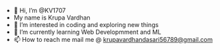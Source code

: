 - 👋 Hi, I’m @KV1707
- My name is Krupa Vardhan
- 👀 I’m interested in coding and exploring new things
- 🌱 I’m currently learning Web Developmment and ML
- 📫 How to reach me mail me @ krupavardhandasari56789@gmail.com

<!---
KV1707/KV1707 is a ✨ special ✨ repository because its `README.md` (this file) appears on your GitHub profile.
You can click the Preview link to take a look at your changes.
--->
